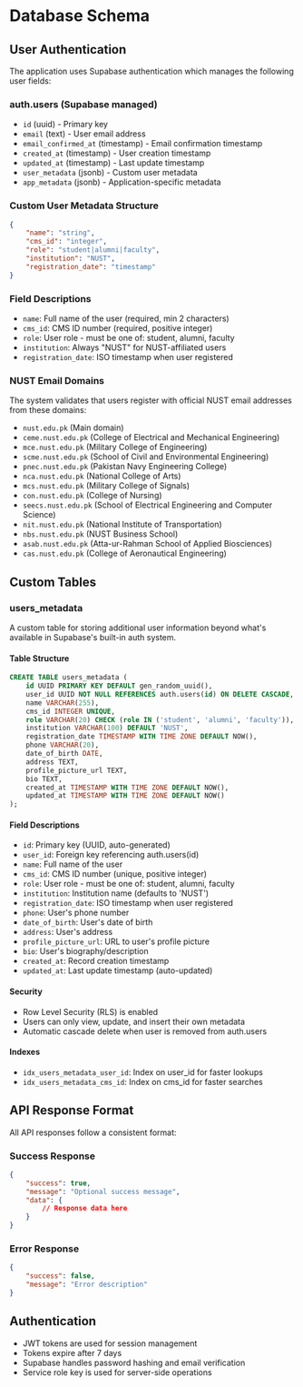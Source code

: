 # Database Schema

## User Authentication

The application uses Supabase authentication which manages the following user
fields:

### auth.users (Supabase managed)

- `id` (uuid) - Primary key
- `email` (text) - User email address
- `email_confirmed_at` (timestamp) - Email confirmation timestamp
- `created_at` (timestamp) - User creation timestamp
- `updated_at` (timestamp) - Last update timestamp
- `user_metadata` (jsonb) - Custom user metadata
- `app_metadata` (jsonb) - Application-specific metadata

### Custom User Metadata Structure

```json
{
    "name": "string",
    "cms_id": "integer",
    "role": "student|alumni|faculty",
    "institution": "NUST",
    "registration_date": "timestamp"
}
```

### Field Descriptions

- `name`: Full name of the user (required, min 2 characters)
- `cms_id`: CMS ID number (required, positive integer)
- `role`: User role - must be one of: student, alumni, faculty
- `institution`: Always "NUST" for NUST-affiliated users
- `registration_date`: ISO timestamp when user registered

### NUST Email Domains

The system validates that users register with official NUST email addresses from
these domains:

- `nust.edu.pk` (Main domain)
- `ceme.nust.edu.pk` (College of Electrical and Mechanical Engineering)
- `mce.nust.edu.pk` (Military College of Engineering)
- `scme.nust.edu.pk` (School of Civil and Environmental Engineering)
- `pnec.nust.edu.pk` (Pakistan Navy Engineering College)
- `nca.nust.edu.pk` (National College of Arts)
- `mcs.nust.edu.pk` (Military College of Signals)
- `con.nust.edu.pk` (College of Nursing)
- `seecs.nust.edu.pk` (School of Electrical Engineering and Computer Science)
- `nit.nust.edu.pk` (National Institute of Transportation)
- `nbs.nust.edu.pk` (NUST Business School)
- `asab.nust.edu.pk` (Atta-ur-Rahman School of Applied Biosciences)
- `cas.nust.edu.pk` (College of Aeronautical Engineering)

## Custom Tables

### users_metadata

A custom table for storing additional user information beyond what's available
in Supabase's built-in auth system.

#### Table Structure

```sql
CREATE TABLE users_metadata (
    id UUID PRIMARY KEY DEFAULT gen_random_uuid(),
    user_id UUID NOT NULL REFERENCES auth.users(id) ON DELETE CASCADE,
    name VARCHAR(255),
    cms_id INTEGER UNIQUE,
    role VARCHAR(20) CHECK (role IN ('student', 'alumni', 'faculty')),
    institution VARCHAR(100) DEFAULT 'NUST',
    registration_date TIMESTAMP WITH TIME ZONE DEFAULT NOW(),
    phone VARCHAR(20),
    date_of_birth DATE,
    address TEXT,
    profile_picture_url TEXT,
    bio TEXT,
    created_at TIMESTAMP WITH TIME ZONE DEFAULT NOW(),
    updated_at TIMESTAMP WITH TIME ZONE DEFAULT NOW()
);
```

#### Field Descriptions

- `id`: Primary key (UUID, auto-generated)
- `user_id`: Foreign key referencing auth.users(id)
- `name`: Full name of the user
- `cms_id`: CMS ID number (unique, positive integer)
- `role`: User role - must be one of: student, alumni, faculty
- `institution`: Institution name (defaults to 'NUST')
- `registration_date`: ISO timestamp when user registered
- `phone`: User's phone number
- `date_of_birth`: User's date of birth
- `address`: User's address
- `profile_picture_url`: URL to user's profile picture
- `bio`: User's biography/description
- `created_at`: Record creation timestamp
- `updated_at`: Last update timestamp (auto-updated)

#### Security

- Row Level Security (RLS) is enabled
- Users can only view, update, and insert their own metadata
- Automatic cascade delete when user is removed from auth.users

#### Indexes

- `idx_users_metadata_user_id`: Index on user_id for faster lookups
- `idx_users_metadata_cms_id`: Index on cms_id for faster searches

## API Response Format

All API responses follow a consistent format:

### Success Response

```json
{
    "success": true,
    "message": "Optional success message",
    "data": {
        // Response data here
    }
}
```

### Error Response

```json
{
    "success": false,
    "message": "Error description"
}
```

## Authentication

- JWT tokens are used for session management
- Tokens expire after 7 days
- Supabase handles password hashing and email verification
- Service role key is used for server-side operations

